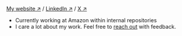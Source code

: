 [My website ↗](https://giovabattelli.com) /
[LinkedIn ↗](https://www.linkedin.com/in/giovanni-assad/) /
[X ↗](https://x.com/giovabattelli)

- Currently working at Amazon within internal repositories
- I care a lot about my work. Feel free to [reach out](mailto:giovabattelli@gmail.com) with feedback.
